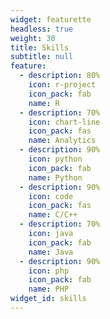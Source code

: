 ```yaml
---
widget: featurette
headless: true
weight: 30
title: Skills
subtitle: null
feature:
  - description: 80%
    icon: r-project
    icon_pack: fab
    name: R
  - description: 70%
    icon: chart-line
    icon_pack: fas
    name: Analytics
  - description: 90%
    icon: python
    icon_pack: fab
    name: Python
  - description: 90%
    icon: code
    icon_pack: fas
    name: C/C++
  - description: 70%
    icon: java
    icon_pack: fab
    name: Java
  - description: 90%
    icon: php
    icon_pack: fab
    name: PHP
widget_id: skills
---
```

